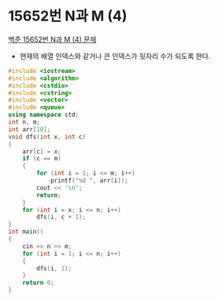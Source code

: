 # 15652번 N과 M (4)

[백준 15652번 N과 M (4) 문제](https://www.acmicpc.net/problem/15652)

- 현재의 배열 인덱스와 같거나 큰 인덱스가 뒷자리 수가 되도록 한다.

```c++
#include <iostream>
#include <algorithm>
#include <cstdio>
#include <cstring>
#include <vector>
#include <queue>
using namespace std;
int n, m;
int arr[10];
void dfs(int x, int c)
{
    arr[c] = x;
    if (c == m)
    {
        for (int i = 1; i <= m; i++)
            printf("%d ", arr[i]);
        cout << '\n';
        return;
    }
    for (int i = x; i <= n; i++)
        dfs(i, c + 1);
}
int main()
{
    cin >> n >> m;
    for (int i = 1; i <= n; i++)
    {
        dfs(i, 1);
    }
    return 0;
}

```

